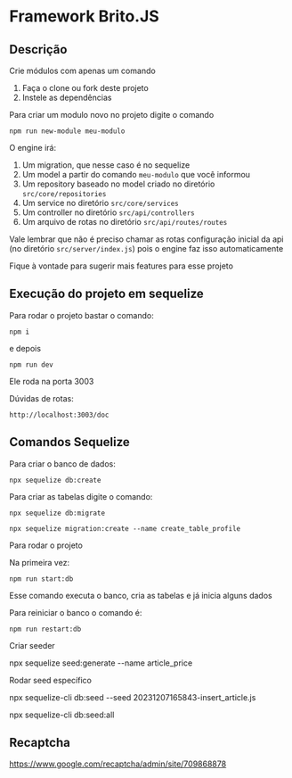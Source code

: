 # Framework Brito.JS

## Descrição

Crie módulos com apenas um comando

1. Faça o clone ou fork deste projeto
2. Instele as dependências

Para criar um modulo novo no projeto digite o comando

    npm run new-module meu-modulo

O engine irá:

1. Um migration, que nesse caso é no sequelize
2. Um model a partir do comando `meu-modulo` que você informou
3. Um repository baseado no model criado no diretório `src/core/repositories`
4. Um service no diretório `src/core/services`
5. Um controller no diretório `src/api/controllers`
6. Um arquivo de rotas no diretório `src/api/routes/routes`

Vale lembrar que não é preciso chamar as rotas configuração inicial da api (no diretório `src/server/index.js`) pois o engine faz isso automaticamente

Fique à vontade para sugerir mais features para esse projeto

## Execução do projeto em sequelize


Para rodar o projeto bastar o comando:

    npm i

e depois 

    npm run dev

Ele roda na porta 3003

Dúvidas de rotas:

    http://localhost:3003/doc


## Comandos Sequelize

Para criar o banco de dados:

    npx sequelize db:create

Para criar as tabelas digite o comando:

    npx sequelize db:migrate

    npx sequelize migration:create --name create_table_profile

Para rodar o projeto

Na primeira vez:

    npm run start:db

Esse comando executa o banco, cria as tabelas e já inicia alguns dados

Para reiniciar o banco o comando é:

    npm run restart:db

Criar seeder

npx sequelize seed:generate --name article_price

Rodar seed específico

npx sequelize-cli db:seed --seed 20231207165843-insert_article.js

npx sequelize-cli db:seed:all


## Recaptcha

https://www.google.com/recaptcha/admin/site/709868878